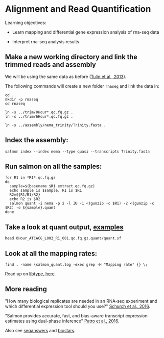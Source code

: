 # Alignment and Read Quantification

Learning objectives:
  
* Learn mapping and differential gene expression analysis of rna-seq data

* Interpret rna-seq analysis results


## Make a new working directory and link the trimmed reads and assembly

We will be using the same data as before ([Tulin et al., 2013](https://evodevojournal.biomedcentral.com/articles/10.1186/2041-9139-4-16)). 

The following commands will create a new folder `rnaseq` and link the data in:

```
cd ..
mkdir -p rnaseq
cd rnaseq

ln -s ../trim/0Hour*.qc.fq.gz .
ln -s ../trim/6Hour*.qc.fq.gz .

ln -s ../assembly/nema_trinity/Trinity.fasta .
```

## Index the assembly:
```
salmon index --index nema --type quasi --transcripts Trinity.fasta
```

## Run salmon on all the samples:

```
for R1 in *R1*.qc.fq.gz
do
  sample=$(basename $R1 extract.qc.fq.gz)
  echo sample is $sample, R1 is $R1
  R2=${R1/R1/R2}
  echo R2 is $R2
  salmon quant -i nema -p 2 -l IU -1 <(gunzip -c $R1) -2 <(gunzip -c $R2) -o ${sample}.quant
done
```

## Take a look at quant output, [examples](https://github.com/ngs-docs/2015-nov-adv-rna/blob/master/salmon.rst)
```
head 0Hour_ATCACG_L002_R1_001.qc.fq.gz.quant/quant.sf
```
## Look at all the mapping rates:
```
find . -name \salmon_quant.log -exec grep -H "Mapping rate" {} \;
```

Read up on [libtype, here](https://salmon.readthedocs.io/en/latest/salmon.html#what-s-this-libtype).


## More reading

"How many biological replicates are needed in an RNA-seq experiment and which differential expression tool should you use?" [Schurch et al., 2016](http://rnajournal.cshlp.org/content/22/6/839).

"Salmon provides accurate, fast, and bias-aware transcript expression estimates using dual-phase inference" [Patro et al., 2016](http://biorxiv.org/content/early/2016/08/30/021592).

Also see [seqanswers](http://seqanswers.com/) and [biostars](https://www.biostars.org/).
